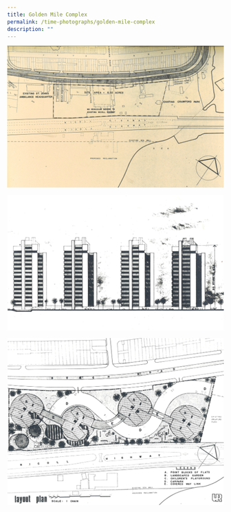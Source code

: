 ```yaml
---
title: Golden Mile Complex
permalink: /time-photographs/golden-mile-complex
description: ""
---
```

![](/images/Golden%20Mile%20%20Complex%20Former%20Site%20Map.jpg)

![](/images/Golden%20Mile%20Complex%20Elevation.jpg)

![](/images/Golden%20Mile%20Complex%20Layout%20Plan.jpg)